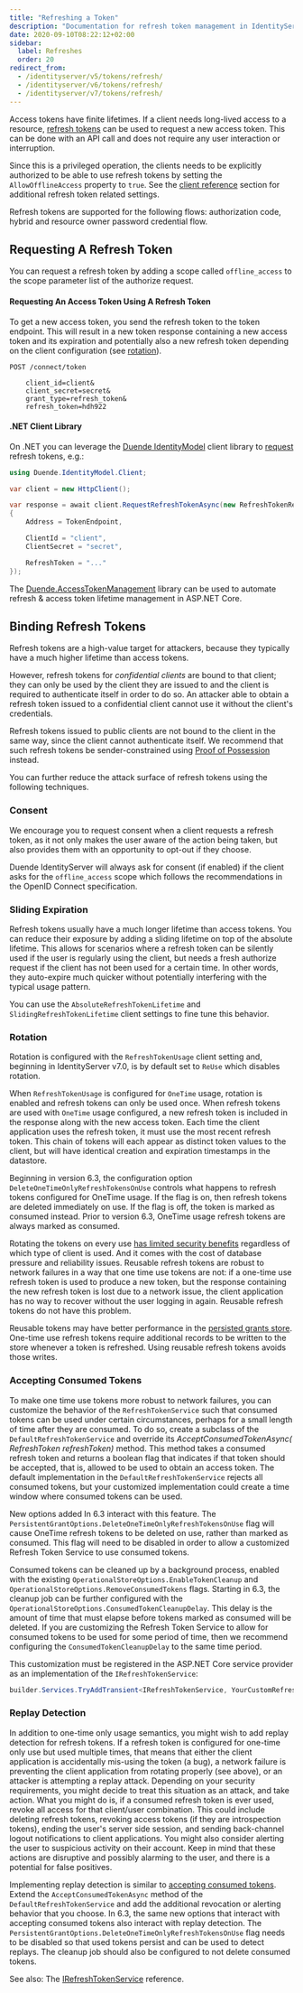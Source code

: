 ```yaml
---
title: "Refreshing a Token"
description: "Documentation for refresh token management in IdentityServer, including requesting, using and securing refresh tokens for long-lived access to resources"
date: 2020-09-10T08:22:12+02:00
sidebar:
  label: Refreshes
  order: 20
redirect_from:
  - /identityserver/v5/tokens/refresh/
  - /identityserver/v6/tokens/refresh/
  - /identityserver/v7/tokens/refresh/
---
```


Access tokens have finite lifetimes. If a client needs long-lived access to a
resource, [refresh tokens](https://datatracker.ietf.org/doc/html/rfc6749#section-1.5) can be used to request a new
access token. This can be done with an API call and does not require any user interaction or interruption.

Since this is a privileged operation, the clients needs to be explicitly authorized to be able to use refresh tokens by
setting the `AllowOfflineAccess` property to `true`. See
the [client reference](/identityserver/reference/models/client.md#refresh-token) section for additional refresh token
related settings.

Refresh tokens are supported for the following flows: authorization code, hybrid and resource owner password credential
flow.

## Requesting A Refresh Token

You can request a refresh token by adding a scope called `offline_access` to the scope parameter list of the authorize
request.

#### Requesting An Access Token Using A Refresh Token

To get a new access token, you send the refresh token to the token endpoint.
This will result in a new token response containing a new access token and its expiration and potentially also a new
refresh token depending on the client configuration (see [rotation](#rotation)).

```
POST /connect/token

    client_id=client&
    client_secret=secret&
    grant_type=refresh_token&
    refresh_token=hdh922
```

#### .NET Client Library

On .NET you can leverage the [Duende IdentityModel](/identitymodel/index.mdx) client library
to [request](/identitymodel/endpoints/token.md) refresh tokens, e.g.:

```cs
using Duende.IdentityModel.Client;

var client = new HttpClient();

var response = await client.RequestRefreshTokenAsync(new RefreshTokenRequest
{
    Address = TokenEndpoint,

    ClientId = "client",
    ClientSecret = "secret",

    RefreshToken = "..."
});
```

The [Duende.AccessTokenManagement](/accesstokenmanagement) library can be
used to automate refresh & access token lifetime management in ASP.NET Core.

## Binding Refresh Tokens

Refresh tokens are a high-value target for attackers, because they typically have a much higher lifetime than access
tokens.

However, refresh tokens for _confidential clients_ are bound to that client; they can only be used by the client they
are issued to and the client is required to authenticate itself in order to do so. An attacker able to obtain a refresh
token issued to a confidential client cannot use it without the client's credentials.

Refresh tokens issued to public clients are not bound to the client in the same way, since the client cannot
authenticate itself. We recommend that such refresh tokens be sender-constrained using [Proof of Possession](/identityserver/tokens/pop.md)
instead.

You can further reduce the attack surface of refresh tokens using the following techniques.

### Consent

We encourage you to request consent when a client requests a refresh token, as it not only makes the user aware of the
action being taken, but also provides them with an opportunity to opt-out if they choose.

Duende IdentityServer will always ask for consent (if enabled) if the client asks for the `offline_access` scope which
follows the recommendations in the OpenID Connect specification.

### Sliding Expiration

Refresh tokens usually have a much longer lifetime than access tokens. You can reduce their exposure by adding a sliding
lifetime on top of the absolute lifetime. This allows for scenarios where a refresh token can be silently used if the
user is regularly using the client, but needs a fresh authorize request if the client has not been used for a certain
time. In other words, they auto-expire much quicker without potentially interfering with the typical usage pattern.

You can use the `AbsoluteRefreshTokenLifetime` and `SlidingRefreshTokenLifetime` client settings to fine tune this
behavior.

### Rotation

Rotation is configured with the `RefreshTokenUsage` client setting and, beginning in IdentityServer v7.0, is by default
set to `ReUse` which disables rotation.

When `RefreshTokenUsage` is configured for `OneTime` usage, rotation is enabled and refresh tokens can only be used
once. When refresh tokens are used with `OneTime` usage configured, a new refresh token is included in the response
along with the new access token. Each time the client application uses the refresh token, it must use the most recent
refresh token. This chain of tokens will each appear as distinct token values to the client, but will have identical
creation and expiration timestamps in the datastore.

Beginning in version 6.3, the configuration option `DeleteOneTimeOnlyRefreshTokensOnUse` controls what happens to
refresh tokens configured for OneTime usage. If the flag is on, then refresh tokens are deleted immediately on use. If
the flag is off, the token is marked as consumed instead. Prior to version 6.3, OneTime usage refresh tokens are always
marked as consumed.

Rotating the tokens on every
use [has limited security benefits](https://blog.duendesoftware.com/posts/20240405_refresh_token_reuse/) regardless of
which type of client is used. And it comes with the cost of database pressure and reliability issues. Reusable refresh
tokens are robust to network failures in a way that one time use tokens are not: if a one-time use refresh token is used
to produce a new token, but the response containing the new refresh token is lost due to a network issue, the client
application has no way to recover without the user logging in again. Reusable refresh tokens do not have this problem.

Reusable tokens may have better performance in
the [persisted grants store](/identityserver/reference/stores/persisted-grant-store.md). One-time use refresh tokens
require additional records to be written to the store whenever a token is refreshed. Using reusable refresh tokens
avoids those writes.

### Accepting Consumed Tokens

To make one time use tokens more robust to network failures, you can customize the behavior of the `RefreshTokenService`
such that consumed tokens can be used under certain circumstances, perhaps for a small length of time after they are
consumed. To do so, create a subclass of the `DefaultRefreshTokenService` and override its *AcceptConsumedTokenAsync(
RefreshToken refreshToken)* method. This method takes a consumed refresh token and returns a boolean flag that indicates
if that token should be accepted, that is, allowed to be used to obtain an access token. The default implementation in
the `DefaultRefreshTokenService` rejects all consumed tokens, but your customized implementation could create a time
window where consumed tokens can be used.

New options added In 6.3 interact with this feature. The `PersistentGrantOptions.DeleteOneTimeOnlyRefreshTokensOnUse`
flag will cause OneTime refresh tokens to be deleted on use, rather than marked as consumed. This flag will need to be
disabled in order to allow a customized Refresh Token Service to use consumed tokens.

Consumed tokens can be cleaned up by a background process, enabled with the existing
`OperationalStoreOptions.EnableTokenCleanup` and `OperationalStoreOptions.RemoveConsumedTokens` flags. Starting in 6.3,
the cleanup job can be further configured with the `OperationalStoreOptions.ConsumedTokenCleanupDelay`. This delay is
the amount of time that must elapse before tokens marked as consumed will be deleted. If you are customizing the Refresh
Token Service to allow for consumed tokens to be used for some period of time, then we recommend configuring the
`ConsumedTokenCleanupDelay` to the same time period.

This customization must be registered in the ASP.NET Core service provider as an implementation of the `IRefreshTokenService`:

```csharp
builder.Services.TryAddTransient<IRefreshTokenService, YourCustomRefreshTokenService>();
```

### Replay Detection

In addition to one-time only usage semantics, you might wish to add replay detection for refresh tokens. If a refresh
token is configured for one-time only use but used multiple times, that means that either the client application is
accidentally mis-using the token (a bug), a network failure is preventing the client application from rotating
properly (see above), or an attacker is attempting a replay attack. Depending on your security requirements, you might
decide to treat this situation as an attack, and take action. What you might do is, if a consumed refresh token is ever
used, revoke all access for that client/user combination. This could include deleting refresh tokens, revoking access
tokens (if they are introspection tokens), ending the user's server side session, and sending back-channel logout
notifications to client applications. You might also consider alerting the user to suspicious activity on their account.
Keep in mind that these actions are disruptive and possibly alarming to the user, and there is a potential for false
positives.

Implementing replay detection is similar to [accepting consumed tokens](#accepting-consumed-tokens). Extend the
`AcceptConsumedTokenAsync` method of the `DefaultRefreshTokenService` and add the additional revocation or alerting
behavior that you choose. In 6.3, the same new options that interact with accepting consumed tokens also interact with
replay detection. The `PersistentGrantOptions.DeleteOneTimeOnlyRefreshTokensOnUse` flag needs to be disabled so that
used tokens persist and can be used to detect replays. The cleanup job should also be configured to not delete consumed
tokens.

See also: The [IRefreshTokenService](/identityserver/reference/services/refresh-token-service.md) reference.
